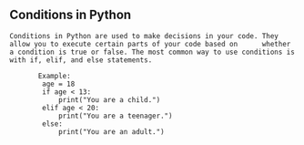 ## Conditions in Python
    Conditions in Python are used to make decisions in your code. They allow you to execute certain parts of your code based on      whether a condition is true or false. The most common way to use conditions is with if, elif, and else statements.

           Example:
            age = 18
            if age < 13:
                print("You are a child.")
            elif age < 20:
                print("You are a teenager.")
            else:
                print("You are an adult.")

